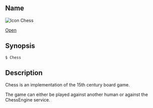 ## Name

![Icon](file:///res/icons/16x16/app-chess.png) Chess

[Open](file:///bin/Chess)

## Synopsis

```**sh
$ Chess
```

## Description

Chess is an implementation of the 15th century board game. 

The game can either be played against another human or against the ChessEngine service.
